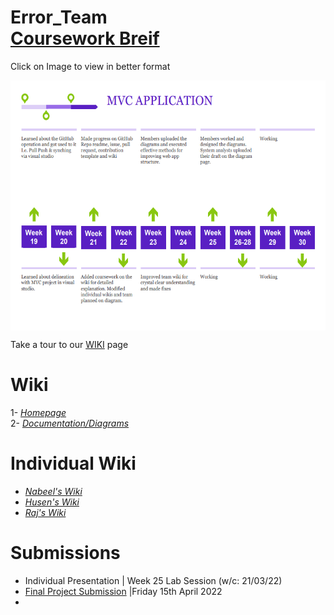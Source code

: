 
# Error_Team<br> [Coursework Breif](https://vle.dmu.ac.uk/bbcswebdav/pid-5687216-dt-content-rid-11305925_1/courses/CTEC2902_2122_520/CTEC2902_Assignment_2_2021-2022%281%29.pdf)


<div>Click on Image to view in better format</div>

[<img align="center" src="https://raw.githubusercontent.com/DMU-CTEC2902-2022/Error_Team/main/Screenshot%202022-03-25%20115032.png" width="700" height="400" >](https://github.com/DMU-CTEC2902-2022/Error_Team/blob/main/timeline.pdf) <br>


Take a tour to our [WIKI](https://github.com/DMU-CTEC2902-2022/Error_Team/wiki) page 

# Wiki 
1- [*Homepage*](https://github.com/DMU-CTEC2902-2022/Error_Team/wiki)  
2- [*Documentation/Diagrams*](https://github.com/DMU-CTEC2902-2022/Error_Team/wiki/Diagrams) 


# Individual Wiki
- [*Nabeel's Wiki*](https://github.com/DMU-CTEC2902-2022/Error_Team/wiki/Nabeel's-Wiki)  
- [*Husen's Wiki*](https://github.com/DMU-CTEC2902-2022/Error_Team/wiki/Husen-Wiki)  
- [*Raj's Wiki*](https://github.com/DMU-CTEC2902-2022/Error_Team/wiki/Raj-Patel) 

# Submissions
- Individual Presentation | Week 25 Lab Session (w/c: 21/03/22) 
- [Final Project Submission](https://vle.dmu.ac.uk/webapps/blackboard/content/listContent.jsp?course_id=_599194_1&content_id=_5681433_1) |Friday 15th April 2022
- 
